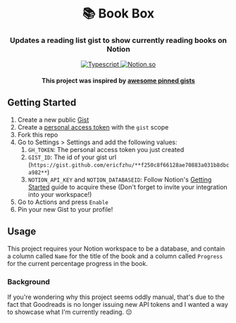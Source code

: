 <h1 align="center">
  📚 Book Box
  <br>
</h1>

<h3 align="center">Updates a reading list gist to show currently reading books on Notion</h3>

<p align="center">
    <a href="https://www.typescriptlang.org/">
        <img src="https://img.shields.io/badge/-TypeScript-3178C6?logo=typescript&logoColor=white&style=flat" alt="Typescript"/>
    </a>
    <a href="https://github.com/makenotion/notion-sdk-js">
        <img src="https://img.shields.io/badge/-Notion%20SDK-000000?logo=notion&style=flat" alt="Notion.so">
    </a>
</p>

<h4 align="center">
    This project was inspired by <a href="https://github.com/matchai/awesome-pinned-gists">awesome pinned gists</a>
</h4>

## Getting Started

1. Create a new public [Gist](https://gist.github.com/)
2. Create a [personal access token](https://github.com/settings/tokens/new) with the `gist` scope
3. Fork this repo
4. Go to Settings > Settings and add the following values:
   1. `GH_TOKEN`: The personal access token you just created
   2. `GIST_ID`: The id of your gist url (`https://gist.github.com/ericfzhu/**f250c8f66128ae70883a031b8dbca982**`)
   3. `NOTION_API_KEY` and `NOTION_DATABASEID`: Follow Notion's [Getting Started](https://developers.notion.com/docs/getting-started) guide to acquire these (Don't forget to invite your integration into your workspace!)
5. Go to Actions and press `Enable`
6. Pin your new Gist to your profile!


## Usage
This project requires your Notion workspace to be a database, and contain a column called `Name` for the title of the book and a column called `Progress` for the current percentage progress in the book. 


### Background
If you're wondering why this project seems oddly manual, that's due to the fact that Goodreads is no longer issuing new API tokens and I wanted a way to showcase what I'm currently reading. 😔
